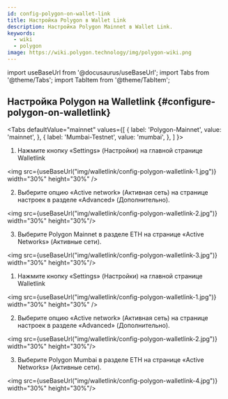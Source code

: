 ```yaml
---
id: config-polygon-on-wallet-link
title: Настройка Polygon в Wallet Link
description: Настройка Polygon Mainnet в Wallet Link.
keywords:
  - wiki
  - polygon
image: https://wiki.polygon.technology/img/polygon-wiki.png
---
```

import useBaseUrl from '@docusaurus/useBaseUrl';
import Tabs from '@theme/Tabs';
import TabItem from '@theme/TabItem';


## Настройка Polygon на Walletlink {#configure-polygon-on-walletlink}

<Tabs
defaultValue="mainnet"
values={[
{ label: 'Polygon-Mainnet', value: 'mainnet', },
{ label: 'Mumbai-Testnet', value: 'mumbai', },
]
}>

<TabItem value="mainnet">

1. Нажмите кнопку «Settings» (Настройки) на главной странице Walletlink

<img src={useBaseUrl("img/walletlink/config-polygon-walletlink-1.jpg")} width="30%" height="30%" />

2. Выберите опцию «Active network» (Активная сеть) на странице настроек в разделе «Advanced» (Дополнительно).

<img src={useBaseUrl("img/walletlink/config-polygon-walletlink-2.jpg")} width="30%" height="30%"/>

3. Выберите Polygon Mainnet в разделе ETH на странице «Active Networks» (Активные сети).

<img src={useBaseUrl("img/walletlink/config-polygon-walletlink-3.jpg")} width="30%" height="30%"/>

</TabItem>

<TabItem value="mumbai">

1. Нажмите кнопку «Settings» (Настройки) на главной странице Walletlink

<img src={useBaseUrl("img/walletlink/config-polygon-walletlink-1.jpg")} width="30%" height="30%" />

2. Выберите опцию «Active network» (Активная сеть) на странице настроек в разделе «Advanced» (Дополнительно).

<img src={useBaseUrl("img/walletlink/config-polygon-walletlink-2.jpg")} width="30%" height="30%"/>

3. Выберите Polygon Mumbai в разделе ETH на странице «Active Networks» (Активные сети).

<img src={useBaseUrl("img/walletlink/config-polygon-walletlink-4.jpg")} width="30%" height="30%"/>
</TabItem>


</Tabs>